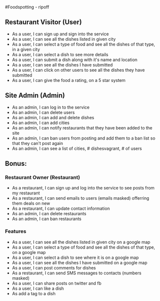 #Foodspotting - ripoff

## Restaurant Visitor (User)
- As a user, I can sign up and sign into the service
- As a user, I can see all the dishes listed in given city
- As a user, I can select a type of food and see all the dishes of that type, in a given city
- As a user, I can select a dish to see more details
- As a user, I can submit a dish along with it's name and location
- As a user, I can see all the dishes I have submitted
- As a user, I can click on other users to see all the dishes they have submitted
- As a user, I can give the food a rating, on a 5 star system

## Site Admin (Admin)
- As an admin, I can log in to the service
- As an admin, I can delete users
- As an admin, I can add and delete dishes
- As an admin, I can add cities
- As an admin, I can notify restaurants that they have been added to the site
- As an admin, I can ban users from posting and add them to a ban list so that they can't post again
- As an admin, I can see a list of cities, # dishesvagrant, # of users

## Bonus:
### Restaurant Owner (Restaurant)
- As a restaurant, I can sign up and log into the service to see posts from my restaurant
- As a restaurant, I can send emails to users (emails masked) offerring them deals on new
- As a restaurant, I can update contact information
- As an admin, I can delete restaurants
- As an admin, I can ban restaurants

### Features
- As a user, I can see all the dishes listed in given city on a google map
- As a user, I can select a type of food and see all the dishes of that type, on a google map
- As a user, I can select a dish to see where it is on a google map
- As a user, I can see all the dishes I have submitted on a google map
- As a user, I can post comments for dishes
- As a restaurant, I can send SMS messages to contacts (numbers masked)
- As a user, I can share posts on twitter and fb
- As a user, I can like a dish
- As add a tag to a dish
